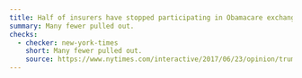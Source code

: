 ```yaml
---
title: Half of insurers have stopped participating in Obamacare exchanges
summary: Many fewer pulled out.
checks:
  - checker: new-york-times
    short: Many fewer pulled out.
    source: https://www.nytimes.com/interactive/2017/06/23/opinion/trumps-lies.html
---
```

